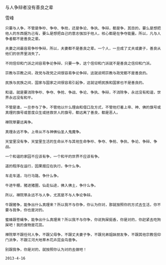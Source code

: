 与人争辩者没有善良之辈

雪峰


    只要与人争，不管是争吵、争夺、争抢，还是争论、争执、争辩，都是争，其目的，要么是想把他人的东西据为己有，要么是想把自己的意志强加于他人，核心都是在争夺能量。所以，凡与人争者都不是善良之辈。

    夫妻之间最容易争吵争辩，所以，夫妻都不是善良之辈。一个人，一旦成了丈夫或妻子，善良从他们的世界里消失了。

    不同信仰和门派之间容易争论争辩，只要一争，这个信仰和门派就不是善良之信仰和门派。

    宗教与宗教之间，政党与政党之间很容易争论争辩，这就说明宗教与政党都不是善良的。

    民族与民族之间，国家与国家之间很容易引起争，这就证明民族和国家也不是善良的。

    和谐，就是要消除争吵、争夺、争抢、争战、争论、争执、争辩，不消除争，永远没有和谐，世界永远没有和平。

    不管是谁，一旦参与了争，不管他以什么理由和借口及方式，不管他打着上帝、神、佛的旗号或真理的旗号或普度众生或拯救世人的旗号，都远离了善良，都是恶人。

    禅院草要远离争。

    真理永远不争。上帝从不与神佛仙圣人鬼魔争。

    天堂里没有争，天堂里生活的生命从不与其他生命争吵、争夺、争抢、争执、争论、争辩、争战。

    一个和谐的家园不应该有争，一个和平的世界不应该有争。

    道的程序在运行，因果报应在执行，争什么争。

    车走车道，马行马路，争什么争。

    牛进牛棚，猪进猪圈，仙走仙途，佛入佛土，争什么争。

    所以，禅院草永远不与人争，尤其是不与人争论争辩。

    牛跟猪争，能争出什么真理来？所以我不与你争，你认为你对，那就按照你的方式去生活，你不要与我争，你也是对的。

    蜜蜂跟苍蝇争，能争出什么真理来？所以我不与你争，你说狗屎挺香，你是对的，你赶紧去吃狗屎吧！我的食物是花蕊。

    禅院草不跟任何人争，不跟父母争，不跟丈夫妻子争，不跟兄弟姐妹朋友争，不跟其他宗教信仰门派争，不跟江河大地草木花卉昆虫鸟兽争。

    别跟我争，你是对的，就按照你认为对的去做吧！

    2013-4-16



